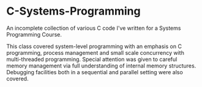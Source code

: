 # C-Systems-Programming
An incomplete collection of various C code I've written for a Systems Programming Course.

This class covered system-level programming with an emphasis on C programming, process management and small scale concurrency with multi-threaded programming. Special attention was given to careful memory management via full understanding of internal memory structures. Debugging facilities both in a sequential and parallel setting were also covered.
